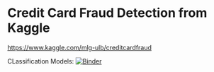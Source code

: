 # Credit Card Fraud Detection from Kaggle

https://www.kaggle.com/mlg-ulb/creditcardfraud


CLassification Models: [![Binder](https://mybinder.org/badge_logo.svg)](https://mybinder.org/v2/gh/anubhavbisaria/cc-fraud-detection.git/master?filepath=credit-card-fraud-detection.ipynb)
